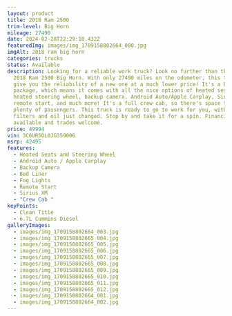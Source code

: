 ```yaml
---
layout: product
title: 2018 Ram 2500
trim-level: Big Horn
mileage: 27490
date: 2024-02-28T22:29:10.432Z
featuredImg: images/img_1709158802664_000.jpg
imgAlt: 2018 ram big horn
categories: trucks
status: Available
description: Looking for a reliable work truck? Look no further than this nice
  2018 Ram 2500 Big Horn. With only 27490 miles on the odometer, this truck will
  give you the reliability of a new one at a much lower price! It's a Big Horn
  package, which means it comes with all the nice options of heated seats,
  heated steering wheel, backup camera, Android Auto/Apple Carplay, Sirius XM,
  remote start, and much more! It's a full crew cab, so there's space to haul
  plenty of passengers. This truck is ready to go to work for you, with new fuel
  filters and oil just changed. Stop by and take it for a spin. Financing
  available and trades welcome.
price: 49994
vin: 3C6UR5DL0JG359006
msrp: 42495
features:
  - Heated Seats and Steering Wheel
  - Android Auto / Apple Carplay
  - Backup Camera
  - Bed Liner
  - Fog Lights
  - Remote Start
  - Sirius XM
  - "Crew Cab "
keyPoints:
  - Clean Title
  - 6.7L Cummins Diesel
galleryImages:
  - images/img_1709158802664_003.jpg
  - images/img_1709158802665_004.jpg
  - images/img_1709158802665_005.jpg
  - images/img_1709158802665_006.jpg
  - images/img_1709158802665_007.jpg
  - images/img_1709158802665_008.jpg
  - images/img_1709158802665_009.jpg
  - images/img_1709158802665_010.jpg
  - images/img_1709158802665_011.jpg
  - images/img_1709158802665_012.jpg
  - images/img_1709158802664_001.jpg
  - images/img_1709158802664_002.jpg
---
```

